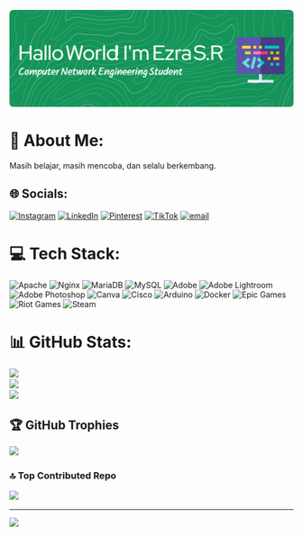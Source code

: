 

![Header](img/github-header-image%20(1).png)

# 💫 About Me:
Masih belajar, masih mencoba, dan selalu berkembang.


## 🌐 Socials:
[![Instagram](https://img.shields.io/badge/Instagram-%23E4405F.svg?logo=Instagram&logoColor=white)](https://instagram.com/eezrsr) [![LinkedIn](https://img.shields.io/badge/LinkedIn-%230077B5.svg?logo=linkedin&logoColor=white)](https://linkedin.com/in/EzraSeptianRafael) [![Pinterest](https://img.shields.io/badge/Pinterest-%23E60023.svg?logo=Pinterest&logoColor=white)](https://pinterest.com/7ngeus) [![TikTok](https://img.shields.io/badge/TikTok-%23000000.svg?logo=TikTok&logoColor=white)](https://tiktok.com/@7eus_rawr) [![email](https://img.shields.io/badge/Email-D14836?logo=gmail&logoColor=white)](mailto:ezrasr709@gmail.com) 

# 💻 Tech Stack:
![Apache](https://img.shields.io/badge/apache-%23D42029.svg?style=for-the-badge&logo=apache&logoColor=white) ![Nginx](https://img.shields.io/badge/nginx-%23009639.svg?style=for-the-badge&logo=nginx&logoColor=white) ![MariaDB](https://img.shields.io/badge/MariaDB-003545?style=for-the-badge&logo=mariadb&logoColor=white) ![MySQL](https://img.shields.io/badge/mysql-4479A1.svg?style=for-the-badge&logo=mysql&logoColor=white) ![Adobe](https://img.shields.io/badge/adobe-%23FF0000.svg?style=for-the-badge&logo=adobe&logoColor=white) ![Adobe Lightroom](https://img.shields.io/badge/Adobe%20Lightroom-31A8FF.svg?style=for-the-badge&logo=Adobe%20Lightroom&logoColor=white) ![Adobe Photoshop](https://img.shields.io/badge/adobe%20photoshop-%2331A8FF.svg?style=for-the-badge&logo=adobe%20photoshop&logoColor=white) ![Canva](https://img.shields.io/badge/Canva-%2300C4CC.svg?style=for-the-badge&logo=Canva&logoColor=white) ![Cisco](https://img.shields.io/badge/cisco-%23049fd9.svg?style=for-the-badge&logo=cisco&logoColor=black) ![Arduino](https://img.shields.io/badge/-Arduino-00979D?style=for-the-badge&logo=Arduino&logoColor=white) ![Docker](https://img.shields.io/badge/docker-%230db7ed.svg?style=for-the-badge&logo=docker&logoColor=white) ![Epic Games](https://img.shields.io/badge/epicgames-%23313131.svg?style=for-the-badge&logo=epicgames&logoColor=white) ![Riot Games](https://img.shields.io/badge/riotgames-D32936.svg?style=for-the-badge&logo=riotgames&logoColor=white) ![Steam](https://img.shields.io/badge/steam-%23000000.svg?style=for-the-badge&logo=steam&logoColor=white)
# 📊 GitHub Stats:
![](https://github-readme-stats.vercel.app/api?username=EzraStark&theme=radical&hide_border=false&include_all_commits=true&count_private=false)<br/>
![](https://nirzak-streak-stats.vercel.app/?user=EzraStark&theme=radical&hide_border=false)<br/>
![](https://github-readme-stats.vercel.app/api/top-langs/?username=EzraStark&theme=radical&hide_border=false&include_all_commits=true&count_private=false&layout=compact)

## 🏆 GitHub Trophies
![](https://github-profile-trophy.vercel.app/?username=EzraStark&theme=radical&no-frame=false&no-bg=false&margin-w=4)

### 🔝 Top Contributed Repo
![](https://github-contributor-stats.vercel.app/api?username=EzraStark&limit=5&theme=dark&combine_all_yearly_contributions=true)

---
[![](https://visitcount.itsvg.in/api?id=EzraStark&icon=0&color=0)](https://visitcount.itsvg.in)

<!-- Proudly created with GPRM ( https://gprm.itsvg.in ) -->
